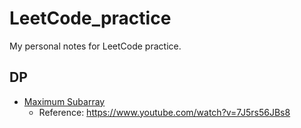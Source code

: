 # LeetCode_practice
My personal notes for LeetCode practice.


## DP
* [Maximum Subarray](53_Maximum_Subarray.py) 
    - Reference: https://www.youtube.com/watch?v=7J5rs56JBs8 
